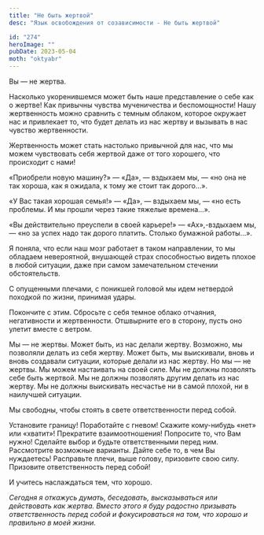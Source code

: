 ```yaml
---
title: "Не быть жертвой"
desc: "Язык освобождения от созависимости - Не быть жертвой"

id: "274"
heroImage: ""
pubDate: 2023-05-04
moth: "oktyabr"
---
```


Вы — не жертва.

Насколько укоренившемся может быть наше представление о себе как о жертве! Как
привычны чувства мученичества и беспомощности! Нашу жертвенность можно
сравнить с темным облаком, которое окружает нас и привлекает то, что будет
делать из нас жертву и вызывать в нас чувство жертвенности.

Жертвенность может стать настолько привычной для нас, что мы можем чувствовать
себя жертвой даже от того хорошего, что происходит с нами!

«Приобрели новую машину?» — «Да», — вздыхаем мы, — «но она не так хороша, как
я ожидала, к тому же стоит так дорого…».

«У Вас такая хорошая семья!» — «Да», — вздыхаем мы, — «но есть проблемы. И мы
прошли через такие тяжелые времена…».

«Вы действительно преуспели в своей карьере!» — «Ах»,-вздыхаем мы, — «но за
успех надо так дорого платить. Столько бумажной работы…».

Я поняла, что если наш мозг работает в таком направлении, то мы обладаем
невероятной, внушающей страх способностью видеть плохое в любой ситуации, даже
при самом замечательном стечении обстоятельств.

С опущенными плечами, с поникшей головой мы идем нетвердой походкой по жизни,
принимая удары.

Покончите с этим. Сбросьте с себя темное облако отчаяния, негативности и
жертвенности. Отшвырните его в сторону, пусть оно улетит вместе с ветром.

Мы — не жертвы. Может быть, из нас делали жертву. Возможно, мы позволяли
делать из себя жертву. Может быть, мы выискивали, вновь и вновь создавали
ситуации, которые делали из нас жертву. Но мы — не жертвы. Мы можем настаивать
на своей силе. Мы не должны позволять себе быть жертвой. Мы не должны
позволять другим делать из нас жертву. Мы не должны выискивать несчастье ни в
самой плохой, ни в наилучшей ситуации.

Мы свободны, чтобы стоять в свете ответственности перед собой.

Установите границу! Поработайте с гневом! Скажите кому-нибудь «нет» или
«хватит»! Прекратите взаимоотношения! Попросите то, что Вам нужно! Сделайте
выбор и будьте ответственными перед ним. Рассмотрите возможные варианты. Дайте
себе то, в чем Вы нуждаетесь! Расправьте плечи, выше голову, призовите свою
силу. Призовите ответственность перед собой!

И учитесь наслаждаться тем, что хорошо.

_Сегодня_ _я_ _откажусь_ _думать,_ _беседовать,_ _высказываться_ _или_
_действовать_ _как_ _жертва._ _Вместо_ _этого_ _я_ _буду_ _радостно_
_призывать_ _ответственность_ _перед_ _собой_ _и_ _фокусироваться_ _на_ _том,_
_что_ _хорошо_ _и_ _правильно_ _в_ _моей_ _жизни._
